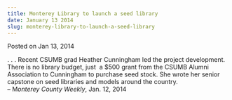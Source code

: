 ```yaml
---
title: Monterey Library to launch a seed library
date: January 13 2014
slug: monterey-library-to-launch-a-seed-library
---
```





<span class="date">Posted on Jan 13, 2014    </span>
<p>. . . Recent CSUMB grad Heather Cunningham led the project
development. There is no library budget, just &#xA0;a $500 grant
from the CSUMB Alumni Association to Cunningham to purchase seed
stock. She wrote her senior capstone on seed libraries and models
around the country.<br>
&#x2013; M<em>onterey County Weekly</em>, Jan. 12, 2014</br></p>





